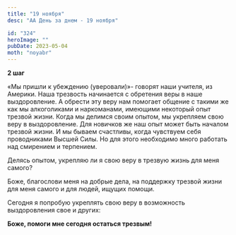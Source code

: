```yaml
---
title: "19 ноября"
desc: "АА День за днем - 19 ноября"

id: "324"
heroImage: ""
pubDate: 2023-05-04
moth: "noyabr"
---
```


**2 шаг**

«Мы пришли к убеждению (уверовали)»- говорят наши учителя, из Америки. Наша
трезвость начинается с обретения веры в наше выздоровление. А обрести эту веру
нам помогает общение с такими же как мы алкоголиками и наркоманами, имеющими
некоторый опыт трезвой жизни. Когда мы делимся своим опытом, мы укрепляем свою
веру в выздоровление. Для новичков же наш опыт может быть началом трезвой
жизни. И мы бываем счастливы, когда чувствуем себя проводниками Высшей Силы.
Но для этого необходимо много работать над смирением и терпением.

Делясь опытом, укрепляю ли я свою веру в трезвую жизнь для меня самого?

Боже, благослови меня на добрые дела, на поддержку трезвой жизни для меня
самого и для людей, ищущих помощи.

Сегодня я попробую укреплять свою веру в возможность выздоровления свое и
других:

**Боже, помоги мне сегодня остаться трезвым!**
